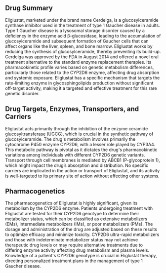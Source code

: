 ## Drug Summary
Eliglustat, marketed under the brand name Cerdelga, is a glucosylceramide synthase inhibitor used in the treatment of type 1 Gaucher disease in adults. Type 1 Gaucher disease is a lysosomal storage disorder caused by a deficiency in the enzyme acid β-glucosidase, leading to the accumulation of glucosylceramide and subsequent formation of Gaucher cells that can affect organs like the liver, spleen, and bone marrow. Eliglustat works by reducing the synthesis of glucosylceramide, thereby preventing its build-up. Cerdelga was approved by the FDA in August 2014 and offered a novel oral treatment alternative to the standard enzyme replacement therapies. Its pharmacokinetic profile varies based on genetic metabolism differences, particularly those related to the CYP2D6 enzyme, affecting drug absorption and systemic exposure. Eliglustat has a specific mechanism that targets the rate-limiting enzyme in glycosphingolipids production without significant off-target activity, making it a targeted and effective treatment for this rare genetic disorder.

## Drug Targets, Enzymes, Transporters, and Carriers
Eliglustat acts primarily through the inhibition of the enzyme ceramide glucosyltransferase (UGCG), which is crucial in the synthetic pathway of glucosylceramide. The drug's metabolism involves primarily the cytochrome P450 enzyme CYP2D6, with a lesser role played by CYP3A4. This metabolic pathway is pivotal as it dictates the drug's pharmacokinetic variations among individuals with different CYP2D6 genetic variants. Transport through cell membranes is mediated by ABCB1 (P-glycoprotein 1), which might impact the drug’s absorption and distribution. No specific carriers are implicated in the action or transport of Eliglustat, and its activity is well-targeted to its primary site of action without affecting other systems.

## Pharmacogenetics
The pharmacogenetics of Eliglustat is highly significant, given its metabolism by the CYP2D6 enzyme. Patients undergoing treatment with Eliglustat are tested for their CYP2D6 genotype to determine their metabolizer status, which can be classified as extensive metabolizers (EMs), intermediate metabolizers (IMs), or poor metabolizers (PMs). The dosage and administration of the drug are adjusted based on these results to optimize efficacy and minimize toxicity. CYP2D6 ultra-rapid metabolizers and those with indeterminate metabolizer status may not achieve therapeutic drug levels or may require alternative treatments due to differing enzyme activity affecting drug metabolism and plasma levels. Knowledge of a patient's CYP2D6 genotype is crucial in Eliglustat therapy, directing personalized treatment plans in the management of type 1 Gaucher disease.